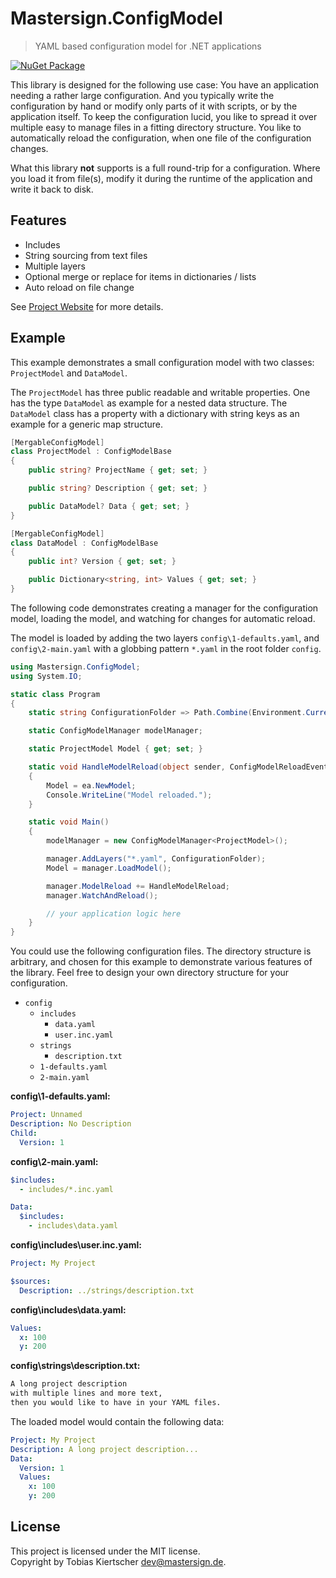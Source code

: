 # Mastersign.ConfigModel

> YAML based configuration model for .NET applications

[![NuGet Package](https://img.shields.io/nuget/v/Mastersign.ConfigModel?logo=nuget&style=flat-square)](https://www.nuget.org/packages/Mastersign.ConfigModel)

This library is designed for the following use case:
You have an application needing a rather large configuration.
And you typically write the configuration by hand or modify
only parts of it with scripts, or by the application itself.
To keep the configuration lucid, you like to spread it over
multiple easy to manage files in a fitting directory structure.
You like to automatically reload the configuration,
when one file of the configuration changes.

What this library **not** supports is a full round-trip for a configuration.
Where you load it from file(s), modify it during the runtime
of the application and write it back to disk.

## Features

- Includes
- String sourcing from text files
- Multiple layers
- Optional merge or replace for items in dictionaries / lists
- Auto reload on file change

See [Project Website](https://mastersign.github.io/Mastersign.ConfigModel/) for more details.

## Example

This example demonstrates a small configuration model
with two classes: `ProjectModel` and `DataModel`.

The `ProjectModel` has three public readable and writable properties.
One has the type `DataModel` as example for a nested data structure.
The `DataModel` class has a property with a dictionary with string keys
as an example for a generic map structure.

```cs
[MergableConfigModel]
class ProjectModel : ConfigModelBase
{
    public string? ProjectName { get; set; }

    public string? Description { get; set; }

    public DataModel? Data { get; set; }
}

[MergableConfigModel]
class DataModel : ConfigModelBase
{
    public int? Version { get; set; }

    public Dictionary<string, int> Values { get; set; }
}
```

The following code demonstrates creating a manager
for the configuration model, loading the model,
and watching for changes for automatic reload.

The model is loaded by adding the two layers `config\1-defaults.yaml`,
and `config\2-main.yaml` with a globbing pattern `*.yaml` in the root folder `config`.

```cs
using Mastersign.ConfigModel;
using System.IO;

static class Program
{
    static string ConfigurationFolder => Path.Combine(Environment.CurrentDirectory, "config");

    static ConfigModelManager modelManager;

    static ProjectModel Model { get; set; }

    static void HandleModelReload(object sender, ConfigModelReloadEventArgs ea)
    {
        Model = ea.NewModel;
        Console.WriteLine("Model reloaded.");
    }

    static void Main()
    {
        modelManager = new ConfigModelManager<ProjectModel>();

        manager.AddLayers("*.yaml", ConfigurationFolder);
        Model = manager.LoadModel();

        manager.ModelReload += HandleModelReload;
        manager.WatchAndReload();

        // your application logic here
    }
}
```

You could use the following configuration files.
The directory structure is arbitrary, and chosen for this example
to demonstrate various features of the library.
Feel free to design your own directory structure for your configuration.

* `config`
    + `includes`
        - `data.yaml`
        - `user.inc.yaml`
    + `strings`
        - `description.txt`
    + `1-defaults.yaml`
    + `2-main.yaml`

**config\1-defaults.yaml:**

```yaml
Project: Unnamed
Description: No Description
Child:
  Version: 1
```

**config\2-main.yaml:**

```yaml
$includes:
  - includes/*.inc.yaml

Data:
  $includes:
    - includes\data.yaml
```

**config\includes\user.inc.yaml:**

```yaml
Project: My Project

$sources:
  Description: ../strings/description.txt
```

**config\includes\data.yaml:**

```yaml
Values:
  x: 100
  y: 200
```

**config\strings\description.txt:**

```txt
A long project description
with multiple lines and more text,
then you would like to have in your YAML files.
```

The loaded model would contain the following data:

```yaml
Project: My Project
Description: A long project description...
Data:
  Version: 1
  Values:
    x: 100
    y: 200
```

## License

This project is licensed under the MIT license.  
Copyright by Tobias Kiertscher <dev@mastersign.de>.
